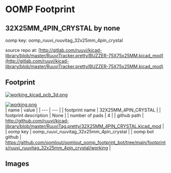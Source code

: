 # OOMP Footprint  
## 32X25MM_4PIN_CRYSTAL  by none  
  
oomp key: oomp_ruuvi_ruuvitag_32x25mm_4pin_crystal  
  
source repo at: [http://gitlab.com/ruuvi/kicad-library/blob/master/RuuviTracker.pretty/BUZZER-75X75x25MM.kicad_mod](http://gitlab.com/ruuvi/kicad-library/blob/master/RuuviTracker.pretty/BUZZER-75X75x25MM.kicad_mod)  
## Footprint  
  
[![working_kicad_pcb_3d.png](working_kicad_pcb_3d_600.png)](working_kicad_pcb_3d.png)  
  
[![working.png](working_600.png)](working.png)  
| name | value | 
| --- | --- | 
| footprint name | 32X25MM_4PIN_CRYSTAL | 
| footprint description | None | 
| number of pads | 4 | 
| github path | http://github.com/ruuvi/kicad-library/blob/master/RuuviTag.pretty/32X25MM_4PIN_CRYSTAL.kicad_mod | 
| oomp key | oomp_ruuvi_ruuvitag_32x25mm_4pin_crystal | 
| oomp bot github | https://github.com/oomlout/oomlout_oomp_footprint_bot/tree/main/footprints/ruuvi_ruuvitag_32x25mm_4pin_crystal/working | 
## Images  
